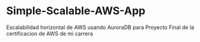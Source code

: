 # Simple-Scalable-AWS-App
Escalabilidad horizontal de AWS usando AuroraDB para Proyecto Final de la certificacion de AWS de mi carrera
